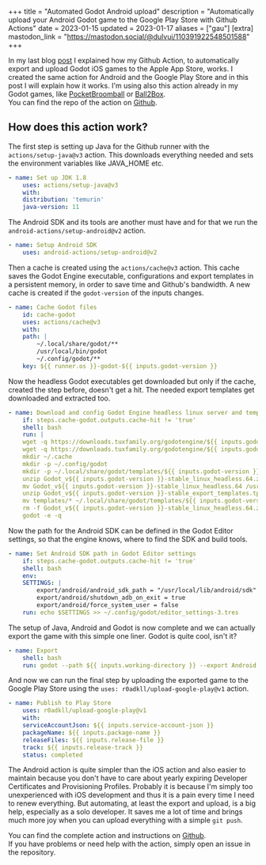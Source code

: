 +++
title = "Automated Godot Android upload"
description = "Automatically upload your Android Godot game to the Google Play Store with Github Actions"
date = 2023-01-15
updated = 2023-01-17
aliases = ["gau"]
[extra]
mastodon_link = "https://mastodon.social/@dulvui/110391922548501588"
+++

In my last blog [post](@/blog/godot-ios-upload.md) I explained how my Github Action, to automatically export and upload Godot iOS games to the Apple App Store, works.
I created the same action for Android and the Google Play Store and in this post I will explain how it works.
I'm using also this action already in my Godot games, like [PocketBroomball](https://github.com/dulvui/pocket-broomball/blob/main/.github/workflows/upload-android.yml) or [Ball2Box](https://github.com/dulvui/ball2box/blob/main/.github/workflows/upload-android.yml).  
You can find the repo of the action on [Github](https://github.com/dulvui/godot-android-export).

## How does this action work?
The first step is setting up Java for the Github runner with the `actions/setup-java@v3` action. This downloads everything needed and sets the environment variables like JAVA_HOME etc.
```yml
- name: Set up JDK 1.8
    uses: actions/setup-java@v3
    with:
    distribution: 'temurin'
    java-version: 11
```

The Android SDK and its tools are another must have and for that we run the `android-actions/setup-android@v2` action.
```yml
- name: Setup Android SDK
    uses: android-actions/setup-android@v2
```

Then a cache is created using the `actions/cache@v3` action. This cache saves the Godot Engine executable, configurations and export templates in a persistent memory, in order to save time and Github's bandwidth. A new cache is created if the `godot-version` of the inputs changes.
```yml
- name: Cache Godot files
    id: cache-godot
    uses: actions/cache@v3
    with:
    path: |
        ~/.local/share/godot/**
        /usr/local/bin/godot
        ~/.config/godot/**
    key: ${{ runner.os }}-godot-${{ inputs.godot-version }}
```

Now the headless Godot executables get downloaded but only if the cache, created the step before, doesn't get a hit.
The needed export templates get downloaded and extracted too.
```yml
- name: Download and config Godot Engine headless linux server and templates
    if: steps.cache-godot.outputs.cache-hit != 'true'
    shell: bash
    run: |
    wget -q https://downloads.tuxfamily.org/godotengine/${{ inputs.godot-version }}/Godot_v${{ inputs.godot-version }}-stable_linux_headless.64.zip
    wget -q https://downloads.tuxfamily.org/godotengine/${{ inputs.godot-version }}/Godot_v${{ inputs.godot-version }}-stable_export_templates.tpz
    mkdir ~/.cache
    mkdir -p ~/.config/godot
    mkdir -p ~/.local/share/godot/templates/${{ inputs.godot-version }}.stable
    unzip Godot_v${{ inputs.godot-version }}-stable_linux_headless.64.zip
    mv Godot_v${{ inputs.godot-version }}-stable_linux_headless.64 /usr/local/bin/godot
    unzip Godot_v${{ inputs.godot-version }}-stable_export_templates.tpz
    mv templates/* ~/.local/share/godot/templates/${{ inputs.godot-version }}.stable
    rm -f Godot_v${{ inputs.godot-version }}-stable_linux_headless.64.zip Godot_v${{ inputs.godot-version }}-stable_export_templates.tpz
    godot -e -q
```


Now the path for the Android SDK can be defined in the Godot Editor settings, so that the engine knows, where to find the SDK and build tools.
```yml
- name: Set Android SDK path in Godot Editor settings
    if: steps.cache-godot.outputs.cache-hit != 'true'
    shell: bash
    env:
    SETTINGS: |
        export/android/android_sdk_path = "/usr/local/lib/android/sdk"
        export/android/shutdown_adb_on_exit = true
        export/android/force_system_user = false
    run: echo $SETTINGS >> ~/.config/godot/editor_settings-3.tres
```

The setup of Java, Android and Godot is now complete and we can actually export the game with this simple one liner.
Godot is quite cool, isn't it?
```yml
- name: Export
    shell: bash
    run: godot --path ${{ inputs.working-directory }} --export Android
```

And now we can run the final step by uploading the exported game to the Google Play Store using the `uses: r0adkll/upload-google-play@v1` action.
```yml
- name: Publish to Play Store
    uses: r0adkll/upload-google-play@v1
    with:
    serviceAccountJson: ${{ inputs.service-account-json }}
    packageName: ${{ inputs.package-name }}
    releaseFiles: ${{ inputs.release-file }}
    track: ${{ inputs.release-track }}
    status: completed
```

The Android action is quite simpler than the iOS action and also easier to maintain because you don't have to care about yearly expiring Developer Certificates and Provisioning Profiles. Probably it is because I'm simply too unexperienced with iOS development and thus it is a pain every time I need to renew everything. But automating, at least the export and upload, is a big help, especially as a solo developer. It saves me a lot of time and brings much more joy when you can upload everything with a simple `git push`.

You can find the complete action and instructions on [Github](https://github.com/dulvui/godot-android-export/blob/main/action.yml).  
If you have problems or need help with the action, simply open an issue in the repository.